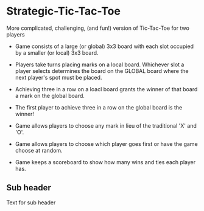 # Strategic-Tic-Tac-Toe
More complicated, challenging, (and fun!) version of Tic-Tac-Toe for two players

- Game consists of a large (or global) 3x3 board with each slot occupied by a smaller (or local) 3x3 board.
- Players take turns placing marks on a local board. Whichever slot a player selects determines the board on the GLOBAL board where the next player's spot must be placed.
- Achieving three in a row on a loacl board grants the winner of that board a mark on the global board.
- The first player to achieve three in a row on the global board is the winner!

- Game allows players to choose any mark in lieu of the traditional 'X' and 'O'.
- Game allows players to choose which player goes first or have the game choose at random.
- Game keeps a scoreboard to show how many wins and ties each player has.

## Sub header

Text for sub header

